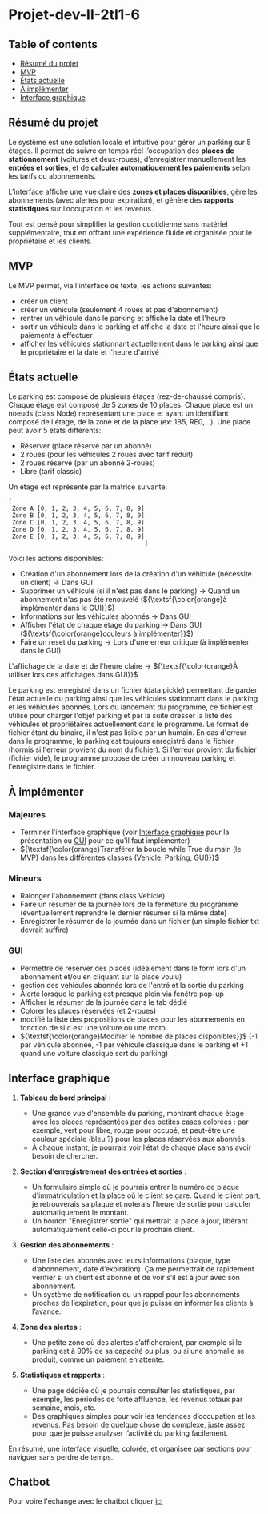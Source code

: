 # Projet-dev-II-2tl1-6
[//]: # (Use this for colored text: ${\textsf{\color{red}text}}$)
## Table of contents

+ [Résumé du projet](#résumé-du-projet)
+ [MVP](#mvp)
+ [États actuelle](#états-actuelle)
+ [À implémenter](#à-implémenter)
+ [Interface graphique](#interface-graphique)

## Résumé du projet

Le système est une solution locale et intuitive pour gérer un parking sur 5 étages. Il permet de suivre en temps réel l’occupation des **places de stationnement** (voitures et deux-roues), d’enregistrer manuellement les **entrées et sorties**, et de **calculer automatiquement les paiements** selon les tarifs ou abonnements. 

L’interface affiche une vue claire des **zones et places disponibles**, gère les abonnements (avec alertes pour expiration), et génère des **rapports statistiques** sur l’occupation et les revenus. 

Tout est pensé pour simplifier la gestion quotidienne sans matériel supplémentaire, tout en offrant une expérience fluide et organisée pour le propriétaire et les clients.

## **MVP**

Le MVP permet, via l'interface de texte, les actions suivantes:

+ créer un client
+ créer un véhicule (seulement 4 roues et pas d'abonnement)
+ rentrer un véhicule dans le parking et affiche la date et l'heure
+ sortir un véhicule dans le parking et affiche la date et l'heure ainsi que le paiements à effectuer
+ afficher les véhicules stationnant actuellement dans le parking ainsi que le propriétaire et la date et l'heure d'arrivé


## États actuelle

Le parking est composé de plusieurs étages (rez-de-chaussé compris).  Chaque étage est composé de 5 zones de 10 places.  Chaque place est un noeuds (class Node) représentant une place et ayant un identifiant composé de l'étage, de la zone et de la place (ex: 1B5, RE0,...).  Une place peut avoir 5 états différents:

+ Réserver (place réservé par un abonné)
+ 2 roues (pour les véhicules 2 roues avec tarif réduit)
+ 2 roues réservé (par un abonné 2-roues)
+ Libre (tarif classic)

Un étage est représenté par la matrice suivante:
```
[
 Zone A [0, 1, 2, 3, 4, 5, 6, 7, 8, 9]
 Zone B [0, 1, 2, 3, 4, 5, 6, 7, 8, 9]
 Zone C [0, 1, 2, 3, 4, 5, 6, 7, 8, 9]
 Zone D [0, 1, 2, 3, 4, 5, 6, 7, 8, 9]
 Zone E [0, 1, 2, 3, 4, 5, 6, 7, 8, 9]
                                      ]
```

Voici les actions disponibles:

+ Création d'un abonnement lors de la création d'un véhicule (nécessite un client) → Dans GUI
+ Supprimer un véhicule (si il n'est pas dans le parking) → Quand un abonnement n'as pas été renouvelé (${\textsf{\color{orange}à implémenter dans le GUI}}$)
+ Informations sur les véhicules abonnés → Dans GUI
+ Afficher l'état de chaque étage du parking → Dans GUI (${\textsf{\color{orange}couleurs à implémenter}}$)
+ Faire un reset du parking → Lors d'une erreur critique (à implémenter dans le GUI)

L'affichage de la date et de l'heure claire → ${\textsf{\color{orange}À utiliser lors des affichages dans GUI}}$

Le parking est enregistré dans un fichier (data.pickle) permettant de garder l'état actuelle du parking ainsi que les véhicules stationnant dans le parking et les véhicules abonnés.
Lors du lancement du programme, ce fichier est utilisé pour charger l'objet parking et par la suite dresser la liste des véhicules et propriétaires actuellement dans le programme. Le format de fichier étant du binaire, il n'est pas lisible par un humain. En cas d'erreur dans le programme, le parking est toujours enregistré dans le fichier (hormis si l'erreur provient du nom du fichier). Si l'erreur provient du fichier (fichier vide), le programme propose de créer un nouveau parking et l'enregistre dans le fichier.

## À implémenter

### Majeures

+ Terminer l'interface graphique (voir [Interface graphique](#interface-graphique) pour la présentation ou [GUI](#gui) pour ce qu'il faut implémenter)
+ ${\textsf{\color{orange}Transférer la boucle while True du main (le MVP) dans les différentes classes (Vehicle, Parking, GUI)}}$

### Mineurs

+ Ralonger l'abonnement (dans class Vehicle)
+ Faire un résumer de la journée lors de la fermeture du programme (éventuellement reprendre le dernier résumer si la même date)
+ Enregistrer le résumer de la journée dans un fichier (un simple fichier txt devrait suffire)

### GUI

+ Permettre de réserver des places (idéalement dans le form lors d'un abonnement et/ou en cliquant sur la place voulu)
+ gestion des vehicules abonnés lors de l'entré et la sortie du parking
+ Alerte lorsque le parking est presque plein via fenêtre pop-up
+ Afficher le résumer de la journée dans le tab dédié
+ Colorer les places réservées (et 2-roues)
+ modifié la liste des propositions de places pour les abonnements en fonction de si c est une voiture ou une moto.
+ ${\textsf{\color{orange}Modifier le nombre de places disponibles}}$ (-1 par véhicule abonnée, -1 par véhicule classique dans le parking et +1 quand une voiture classique sort du parking)

## Interface graphique

1. **Tableau de bord principal** : 
   - Une grande vue d'ensemble du parking, montrant chaque étage avec les places représentées par des petites cases colorées : par exemple, vert pour libre, rouge pour occupé, et peut-être une couleur spéciale (bleu ?) pour les places réservées aux abonnés.
   - À chaque instant, je pourrais voir l’état de chaque place sans avoir besoin de chercher.

2. **Section d’enregistrement des entrées et sorties** :
   - Un formulaire simple où je pourrais entrer le numéro de plaque d'immatriculation et la place où le client se gare. Quand le client part, je retrouverais sa plaque et noterais l’heure de sortie pour calculer automatiquement le montant.
   - Un bouton "Enregistrer sortie" qui mettrait la place à jour, libérant automatiquement celle-ci pour le prochain client.

3. **Gestion des abonnements** :
   - Une liste des abonnés avec leurs informations (plaque, type d’abonnement, date d’expiration). Ça me permettrait de rapidement vérifier si un client est abonné et de voir s’il est à jour avec son abonnement.
   - Un système de notification ou un rappel pour les abonnements proches de l’expiration, pour que je puisse en informer les clients à l’avance.

4. **Zone des alertes** :
   - Une petite zone où des alertes s’afficheraient, par exemple si le parking est à 90% de sa capacité ou plus, ou si une anomalie se produit, comme un paiement en attente.

5. **Statistiques et rapports** :
   - Une page dédiée où je pourrais consulter les statistiques, par exemple, les périodes de forte affluence, les revenus totaux par semaine, mois, etc.
   - Des graphiques simples pour voir les tendances d’occupation et les revenus. Pas besoin de quelque chose de complexe, juste assez pour que je puisse analyser l’activité du parking facilement.

En résumé, une interface visuelle, colorée, et organisée par sections pour naviguer sans perdre de temps.

## Chatbot

Pour voire l'échange avec le chatbot cliquer [ici](https://chatgpt.com/share/67334a38-3b74-8008-935a-d0c5ae250b18)
